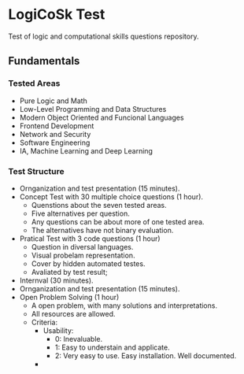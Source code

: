 # LogiCoSk Test
Test of logic and computational skills questions repository.

## Fundamentals

### Tested Areas

 - Pure Logic and Math
 - Low-Level Programming and Data Structures
 - Modern Object Oriented and Funcional Languages
 - Frontend Development
 - Network and Security
 - Software Engineering
 - IA, Machine Learning and Deep Learning

### Test Structure

  - Ornganization and test presentation (15 minutes).
  - Concept Test with 30 multiple choice questions (1 hour).
    - Quenstions about the seven tested areas.
    - Five alternatives per question.
    - Any questions can be about more of one tested area.
    - The alternatives have not binary evaluation.
  - Pratical Test with 3 code questions (1 hour)
    - Question in diversal languages.
    - Visual probelam representation.
    - Cover by hidden automated testes.
    - Avaliated by test result;
  - Internval (30 minutes).
  - Ornganization and test presentation (15 minutes).
  - Open Problem Solving (1 hour)
    - A open problem, with many solutions and interpretations.
    - All resources are allowed.
    - Criteria:
      - Usability:
        - 0: Inevaluable.
        - 1: Easy to understain and applicate.
        - 2: Very easy to use. Easy installation. Well documented.
      - 
